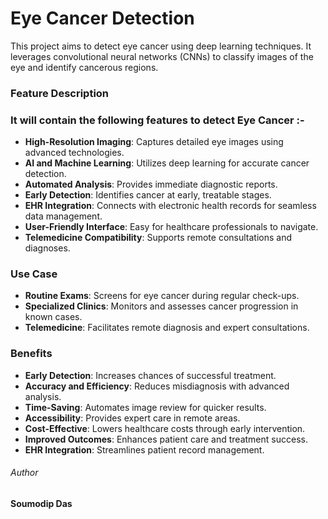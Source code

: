 # Eye Cancer Detection
This project aims to detect eye cancer using deep learning techniques. It leverages convolutional neural networks (CNNs) to classify images of the eye and identify cancerous regions.

### Feature Description

### It will contain the following features to detect Eye Cancer :-

- **High-Resolution Imaging**: Captures detailed eye images using advanced technologies.
- **AI and Machine Learning**: Utilizes deep learning for accurate cancer detection.
- **Automated Analysis**: Provides immediate diagnostic reports.
- **Early Detection**: Identifies cancer at early, treatable stages.
- **EHR Integration**: Connects with electronic health records for seamless data management.
- **User-Friendly Interface**: Easy for healthcare professionals to navigate.
- **Telemedicine Compatibility**: Supports remote consultations and diagnoses.

### Use Case

- **Routine Exams**: Screens for eye cancer during regular check-ups.
- **Specialized Clinics**: Monitors and assesses cancer progression in known cases.
- **Telemedicine**: Facilitates remote diagnosis and expert consultations.

### Benefits

- **Early Detection**: Increases chances of successful treatment.
- **Accuracy and Efficiency**: Reduces misdiagnosis with advanced analysis.
- **Time-Saving**: Automates image review for quicker results.
- **Accessibility**: Provides expert care in remote areas.
- **Cost-Effective**: Lowers healthcare costs through early intervention.
- **Improved Outcomes**: Enhances patient care and treatment success.
- **EHR Integration**: Streamlines patient record management.


###### Author

**Soumodip Das**
